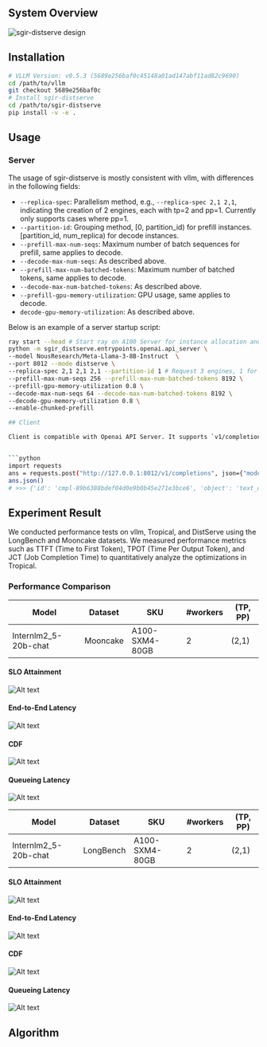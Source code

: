 ## System Overview

![sgir-distserve design](docs/imgs/DistServeDesign.png)

## Installation

```bash
# VLLM Version: v0.5.3 (5689e256baf0c45148a01ad147abf11ad82c9690)
cd /path/to/vllm
git checkout 5689e256baf0c
# Install sgir-distserve
cd /path/to/sgir-distserve
pip install -v -e .
```

## Usage

### Server

The usage of sgir-distserve is mostly consistent with vllm, with differences in the following fields:

- `--replica-spec`: Parallelism method, e.g., `--replica-spec 2,1 2,1`, indicating the creation of 2 engines, each with tp=2 and pp=1. Currently only supports cases where pp=1.
- `--partition-id`: Grouping method, [0, partition_id) for prefill instances. [partition_id, num_replica) for decode instances.
- `--prefill-max-num-seqs`: Maximum number of batch sequences for prefill, same applies to decode.
- `--decode-max-num-seqs`: As described above.
- `--prefill-max-num-batched-tokens`: Maximum number of batched tokens, same applies to decode.
- `--decode-max-num-batched-tokens`: As described above.
- `--prefill-gpu-memory-utilization`: GPU usage, same applies to decode.
- `decode-gpu-memory-utilization`: As described above.

Below is an example of a server startup script:

```bash
ray start --head # Start ray on A100 Server for instance allocation and management
python -m sgir_distserve.entrypoints.openai.api_server \
--model NousResearch/Meta-Llama-3-8B-Instruct  \
--port 8012 --mode distserve \
--replica-spec 2,1 2,1 2,1 --partition-id 1 # Request 3 engines, 1 for prefill, 2 for decode \
--prefill-max-num-seqs 256 --prefill-max-num-batched-tokens 8192 \
--prefill-gpu-memory-utilization 0.8 \
--decode-max-num-seqs 64 --decode-max-num-batched-tokens 8192 \
--decode-gpu-memory-utilization 0.8 \
--enable-chunked-prefill

## Client

Client is compatible with Openai API Server. It supports `v1/completions` and `v1/chat/completions`.


```python
import requests
ans = requests.post("http://127.0.0.1:8012/v1/completions", json={"model": "NousResearch/Meta-Llama-3-8B-Instruct", "prompt": "San Francisco is a city that"})
ans.json()
# >>> {'id': 'cmpl-89b6388bdef04d0e9b0b45e271e3bce6', 'object': 'text_completion', 'created': 1729153111, 'model': 'NousResearch/Meta-Llama-3-8B-Instruct', 'choices': [{'index': 0, 'text': ' has something for everyone. From its iconic Golden Gate Bridge to its vibrant cultural attractions', 'logprobs': None, 'finish_reason': 'length', 'stop_reason': None}], 'usage': {'prompt_tokens': 7, 'total_tokens': 23, 'completion_tokens': 16}}
```

## Experiment Result

We conducted performance tests on vllm, Tropical, and DistServe using the LongBench and Mooncake datasets. We measured performance metrics such as TTFT (Time to First Token), TPOT (Time Per Output Token), and JCT (Job Completion Time) to quantitatively analyze the optimizations in Tropical.

### Performance Comparison

| Model            | Dataset    | SKU            | #workers | (TP, PP) |
|------------------|------------|----------------|----------|----------|
| Internlm2_5-20b-chat | Mooncake  | A100-SXM4-80GB | 2        | (2,1)    |

#### SLO Attainment

![Alt text](docs/interlm_20b/mooncake/slo.png)

#### End-to-End Latency

![Alt text](docs/interlm_20b/mooncake/latency_avg_p90.png)

#### CDF

![Alt text](docs/interlm_20b/mooncake/latency_cdf.png)

#### Queueing Latency

![Alt text](docs/interlm_20b/mooncake/queuing_time_p90.png)



| Model            | Dataset    | SKU            | #workers | (TP, PP) |
|------------------|------------|----------------|----------|----------|
| Internlm2_5-20b-chat | LongBench  | A100-SXM4-80GB | 2        | (2,1)    |

#### SLO Attainment

![Alt text](docs/interlm_20b/longbench/slo.png)

#### End-to-End Latency

![Alt text](docs/interlm_20b/longbench/latency_avg_p90.png)

#### CDF

![Alt text](docs/interlm_20b/longbench/latency_cdf.png)

#### Queueing Latency

![Alt text](docs/interlm_20b/longbench/queuing_time_p90.png)



## Algorithm
